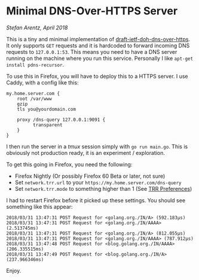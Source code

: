 # Minimal DNS-Over-HTTPS Server

*Stefan Arentz, April 2018*

This is a tiny and minimal implementation of [draft-ietf-doh-dns-over-https](https://datatracker.ietf.org/doc/draft-ietf-doh-dns-over-https). It only supports `GET` requests and it is hardcoded to forward incoming DNS requests to `127.0.0.1:53`. This means you need to have a DNS server running on the machine where you run this service. Personally I like `apt-get install pdns-recursor`.

To use this in Firefox, you will have to deploy this to a HTTPS server. I use Caddy, with a config like this:

```
my.home.server.com {
    root /var/www
    gzip
    tls you@yourdomain.com

    proxy /dns-query 127.0.0.1:9091 {
          transparent
    }
}
```

I then run the server in a *tmux* session simply with `go run main.go`. This is obviously not production ready, it is an experiment / exploration.

To get this going in Firefox, you need the following:

* Firefox Nightly (Or possibly Firefox 60 Beta or later, not sure)
* Set `network.trr.url` to your `https://my.home.server.com/dns-query`
* Set `network.trr.mode` to something higher than 1 (See [TRR Preferences](https://gist.github.com/bagder/5e29101079e9ac78920ba2fc718aceec))

I had to restart Firefox before it picked up these settings. You should see something like this appear:

```
2018/03/31 13:47:31 POST Request for <golang.org./IN/A> (592.183µs)
2018/03/31 13:47:31 POST Request for <golang.org./IN/AAAA> (2.513745ms)
2018/03/31 13:47:31 POST Request for <golang.org./IN/A> (812.055µs)
2018/03/31 13:47:31 POST Request for <golang.org./IN/AAAA> (787.912µs)
2018/03/31 13:47:48 POST Request for <blog.golang.org./IN/AAAA> (206.335515ms)
2018/03/31 13:47:49 POST Request for <blog.golang.org./IN/A> (237.966346ms)
```

Enjoy.
